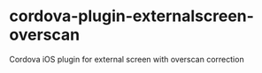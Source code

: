 # cordova-plugin-externalscreen-overscan
Cordova iOS plugin for external screen with overscan correction
